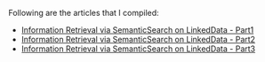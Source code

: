 
Following are the articles that I compiled:
- [Information Retrieval via SemanticSearch on LinkedData - Part1](https://spoddutur.github.io/my-notes/semantic-search-1)
- [Information Retrieval via SemanticSearch on LinkedData - Part2](https://spoddutur.github.io/my-notes/semantic-search-2)
- [Information Retrieval via SemanticSearch on LinkedData - Part3](https://spoddutur.github.io/my-notes/semantic-search-3)
